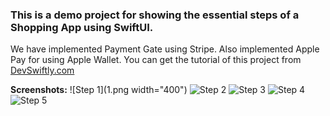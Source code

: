 ### This is a demo project for showing the essential steps of a Shopping App using SwiftUI. 

We have implemented Payment Gate using Stripe. Also implemented Apple Pay for using Apple Wallet. You can get the tutorial of this project from [DevSwiftly.com](https://devswiftly.com/complete-e-commerce-app-in-swiftui-with-stripe-apple-pay/)

**Screenshots:**
![Step 1](1.png width="400")
![Step 2](2.png)
![Step 3](3.png)
![Step 4](4.png)
![Step 5](5.png)
